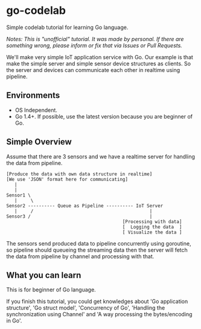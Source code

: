 # go-codelab
Simple codelab tutorial for learning Go language.

*Notes: This is "unofficial" tutorial. It was made by personal. If there are something wrong, please inform or fix that via Issues or Pull Requests.*

We'll make very simple IoT application service with Go.
Our example is that make the simple server and simple sensor device structures as clients. So the server and devices can communicate each other in realtime using pipeline.

## Environments

* OS Independent.
* Go 1.4+. If possible, use the latest version because you are beginner of Go.

## Simple Overview

Assume that there are 3 sensors and we have a realtime server for handling the data from pipeline.

```
[Produce the data with own data structure in realtime]
[We use 'JSON' format here for communicating]
   |
   |
Sensor1 \
   |     \
Sensor2 ---------- Queue as Pipeline ---------- IoT Server 
   |     /                                           |
Sensor3 /                                            |
                                           [Processing with data]
                                           [  Logging the data  ]
                                           [ Visualize the data ]
```

The sensors send produced data to pipeline concurrently using goroutine, so pipeline should queueing the streaming data then the server will fetch the data from pipeline by channel and processing with that.

## What you can learn

This is for beginner of Go language.

If you finish this tutorial, you could get knowledges about 'Go application structure', 'Go struct model', 'Concurrency of Go', 'Handling the synchronization using Channel' and 'A way processing the bytes/encoding in Go'.
